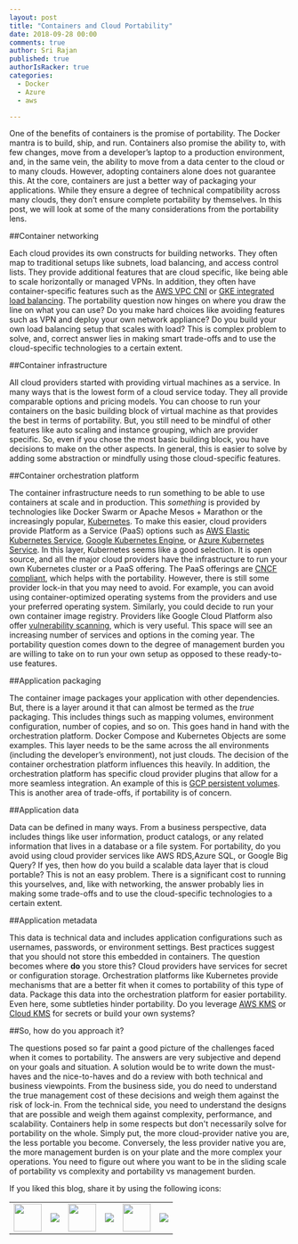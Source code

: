 ```yaml
---
layout: post
title: "Containers and Cloud Portability"
date: 2018-09-28 00:00
comments: true
author: Sri Rajan
published: true
authorIsRacker: true
categories:
  - Docker
  - Azure
  - aws

---
```


One of the benefits of containers is the promise of portability.  The Docker mantra is to build, ship, and run. Containers also promise the ability to, with few changes, move from a developer’s laptop to a production environment, and, in the same vein, the ability to move from a data center to the cloud or to many clouds. However, adopting containers alone does not guarantee this.  At the core, containers are just a better way of packaging your applications. While they ensure a degree of technical compatibility across many clouds, they don’t ensure complete portability by themselves. In this post, we will look at some of the many considerations from the portability lens.

<!-- more -->

##Container networking


Each cloud provides its own constructs for building networks. They often map to traditional setups like subnets, load balancing, and access control lists. They provide additional features that are cloud specific, like being able to scale horizontally or managed VPNs. In addition, they often have container-specific features such as the [AWS VPC CNI](https://github.com/aws/amazon-vpc-cni-k8s) or [GKE integrated load balancing](https://cloud.google.com/kubernetes-engine/docs/how-to/internal-load-balancing). The portability question now hinges on where you draw the line on what you can use?  Do you make hard choices like avoiding features such as VPN and deploy your own network appliance?  Do you build your own load balancing setup that scales with load? This is complex problem to solve, and, correct answer lies in making smart trade-offs and to use the cloud-specific technologies to a certain extent. 

##Container infrastructure

All cloud providers started with providing virtual machines as a service. In many ways that is the lowest form of a cloud service today. They all provide comparable options and pricing models. You can choose to run your containers on the basic building block of virtual machine as that provides the best in terms of portability. But, you still need to be mindful of other features like auto scaling and instance grouping, which are provider specific. So, even if you chose the most basic building block, you have decisions to make on the other aspects. In general, this is easier to solve by adding some abstraction or mindfully using those cloud-specific features.

##Container orchestration platform

The container infrastructure needs to run something to be able to use containers at scale and in production. This *something* is provided by technologies like Docker Swarm or Apache Mesos + Marathon or the increasingly popular, [Kubernetes](https://kubernetes.io/).  To make this easier, cloud providers provide Platform as a Service (PaaS) options such as [AWS Elastic Kubernetes Service](https://aws.amazon.com/eks/), [Google Kubernetes Engine](https://cloud.google.com/kubernetes-engine/), or [Azure Kubernetes Service](https://azure.microsoft.com/en-gb/services/kubernetes-service/). In this layer, Kubernetes seems like a good selection. It is open source, and all the major cloud providers have the infrastructure to run your own Kubernetes cluster or a PaaS offering. The PaaS offerings are [CNCF compliant](https://github.com/cncf/k8s-conformance), which helps with the portability. However, there is still some provider lock-in that you may need to avoid. For example, you can avoid using container-optimized operating systems from the providers and use your preferred operating system. Similarly, you could decide to run your own container image registry. Providers like Google Cloud Platform also offer [vulnerability scanning](https://cloud.google.com/container-registry/docs/get-image-vulnerabilities), which is very useful. This space will see an increasing number of services and options in the coming year. The portability question comes down to the degree of management burden you are willing to take on to run your own setup as opposed to these ready-to-use features.

##Application packaging

The container image packages your application with other dependencies. But, there is a layer around it that can almost be termed as the *true* packaging. This includes things such as mapping volumes, environment configuration, number of copies, and so on. This goes hand in hand with the orchestration platform.  Docker Compose and Kubernetes Objects are some examples. This layer needs to be the same across the all environments (including the developer’s environment), not just clouds. The decision of the container orchestration platform influences this heavily. In addition, the orchestration platform has specific cloud provider plugins that allow for a more seamless integration. An example of this is [GCP persistent volumes](https://cloud.google.com/kubernetes-engine/docs/concepts/persistent-volumes). This is another area of trade-offs, if portability is of concern.

##Application data

Data can be defined in many ways. From a business perspective, data includes things like user information, product catalogs, or any related information that lives in a database or a file system.  For portability, do you avoid using cloud provider services like AWS RDS,Azure SQL, or Google Big Query?  If yes, then how do you build a scalable data layer that is cloud portable? This is not an easy problem. There is a significant cost to running this yourselves, and, like with networking, the answer probably lies in making some trade-offs and to use the cloud-specific technologies to a certain extent. 

##Application metadata

This data is technical data and includes application configurations such as usernames, passwords, or environment settings. Best practices suggest that you should not store this embedded in containers. The question becomes where **do** you store this? Cloud providers have services for secret or configuration storage. Orchestration platforms like Kubernetes provide mechanisms that are a better fit when it comes to portability of this type of data. Package this data into the orchestration platform for easier portability. Even here, some subtleties hinder portability. Do you leverage [AWS KMS](https://aws.amazon.com/kms/) or [Cloud KMS](https://cloud.google.com/kms/docs/secret-management) for secrets or build your own systems?


##So, how do you approach it?

The questions posed so far paint a good picture of the challenges faced when it comes to portability. The answers are very subjective and depend on your goals and situation. A solution would be to write down the must-haves and the nice-to-haves and do a review with both technical and business viewpoints.  From the business side, you do need to understand the true management cost of these decisions and weigh them against the risk of lock-in. From the technical side, you need to understand the designs that are possible and weigh them against complexity, performance, and scalability. Containers help in some respects but don't necessarily solve for portability on the whole. Simply put, the more cloud-provider native you are, the less portable you become. Conversely, the less provider native you are, the more management burden is on your plate and the more complex your operations.  You need to figure out where you want to be in the sliding scale of portability vs complexity and portability vs management burden.

<table>
  <tr>If you liked this blog, share it by using the following icons:</tr>
  <tr>
   <td>
       <img src="{% asset_path line-tile.png %}" width=50 >
    </td>
    <td>
      <a href="https://twitter.com/home?status=https%3A//developer.rackspace.com/blog/applications-monitoring-creating-a-smoother-financial-close/">
        <img src="{% asset_path shareT.png %}">
      </a>
    </td>
    <td>
       <img src="{% asset_path line-tile.png %}" width=50 >
    </td>
    <td>
      <a href="https://www.facebook.com/sharer/sharer.php?u=https%3A//developer.rackspace.com/blog/applications-monitoring-creating-a-smoother-financial-close/">
        <img src="{% asset_path shareFB.png %}">
      </a>
    </td>
    <td>
       <img src="{% asset_path line-tile.png %}" width=50 >
    </td>
    <td>
      <a href="https://www.linkedin.com/shareArticle?mini=true&url=https%3A//developer.rackspace.com/blog/applications-monitoring-creating-a-smoother-financial-close&summary=&source=">
        <img src="{% asset_path shareL.png %}">
      </a>
    </td>
  </tr>
</table>

</br>
